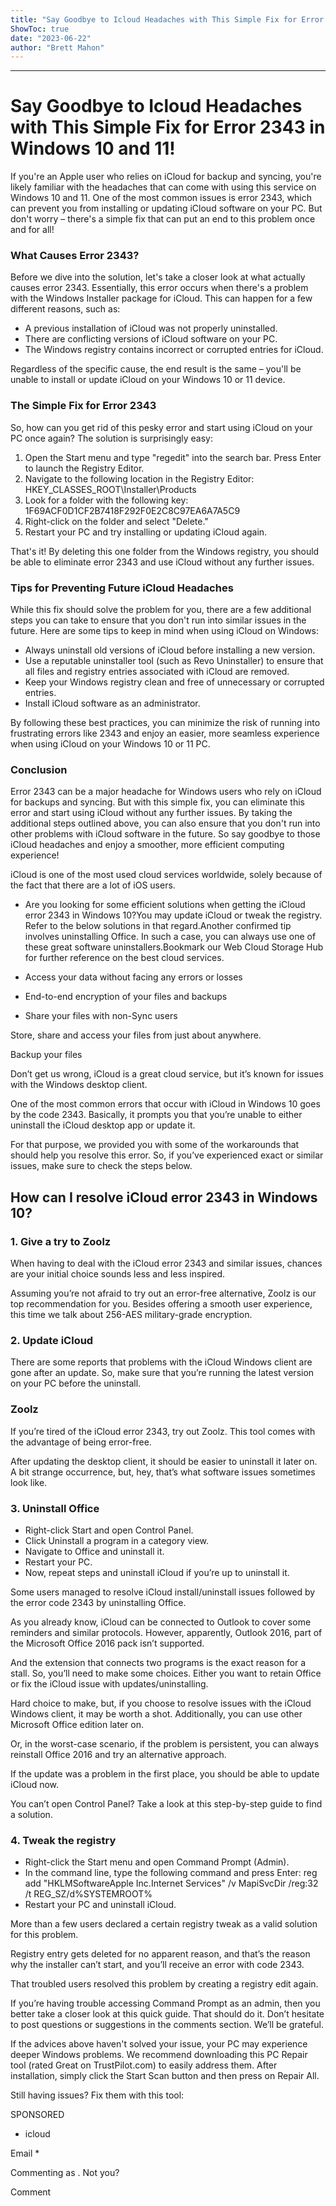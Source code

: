 ```yaml
---
title: "Say Goodbye to Icloud Headaches with This Simple Fix for Error 2343 in Windows 10 and 11!"
ShowToc: true 
date: "2023-06-22"
author: "Brett Mahon"
---
```

*****
# Say Goodbye to Icloud Headaches with This Simple Fix for Error 2343 in Windows 10 and 11!

If you're an Apple user who relies on iCloud for backup and syncing, you're likely familiar with the headaches that can come with using this service on Windows 10 and 11. One of the most common issues is error 2343, which can prevent you from installing or updating iCloud software on your PC. But don't worry – there's a simple fix that can put an end to this problem once and for all!

### What Causes Error 2343?

Before we dive into the solution, let's take a closer look at what actually causes error 2343. Essentially, this error occurs when there's a problem with the Windows Installer package for iCloud. This can happen for a few different reasons, such as:

- A previous installation of iCloud was not properly uninstalled.
- There are conflicting versions of iCloud software on your PC.
- The Windows registry contains incorrect or corrupted entries for iCloud.

Regardless of the specific cause, the end result is the same – you'll be unable to install or update iCloud on your Windows 10 or 11 device.

### The Simple Fix for Error 2343

So, how can you get rid of this pesky error and start using iCloud on your PC once again? The solution is surprisingly easy:

1. Open the Start menu and type "regedit" into the search bar. Press Enter to launch the Registry Editor.
2. Navigate to the following location in the Registry Editor: HKEY_CLASSES_ROOT\Installer\Products
3. Look for a folder with the following key: 1F69ACF0D1CF2B7418F292F0E2C8C97EA6A7A5C9
4. Right-click on the folder and select "Delete."
5. Restart your PC and try installing or updating iCloud again.

That's it! By deleting this one folder from the Windows registry, you should be able to eliminate error 2343 and use iCloud without any further issues.

### Tips for Preventing Future iCloud Headaches

While this fix should solve the problem for you, there are a few additional steps you can take to ensure that you don't run into similar issues in the future. Here are some tips to keep in mind when using iCloud on Windows:

- Always uninstall old versions of iCloud before installing a new version.
- Use a reputable uninstaller tool (such as Revo Uninstaller) to ensure that all files and registry entries associated with iCloud are removed.
- Keep your Windows registry clean and free of unnecessary or corrupted entries.
- Install iCloud software as an administrator.

By following these best practices, you can minimize the risk of running into frustrating errors like 2343 and enjoy an easier, more seamless experience when using iCloud on your Windows 10 or 11 PC.

### Conclusion

Error 2343 can be a major headache for Windows users who rely on iCloud for backups and syncing. But with this simple fix, you can eliminate this error and start using iCloud without any further issues. By taking the additional steps outlined above, you can also ensure that you don't run into other problems with iCloud software in the future. So say goodbye to those iCloud headaches and enjoy a smoother, more efficient computing experience!


iCloud is one of the most used cloud services worldwide, solely because of the fact that there are a lot of iOS users.
 
- Are you looking for some efficient solutions when getting the iCloud error 2343 in Windows 10?You may update iCloud or tweak the registry. Refer to the below solutions in that regard.Another confirmed tip involves uninstalling Office. In such a case, you can always use one of these great software uninstallers.Bookmark our Web Cloud Storage Hub for further reference on the best cloud services.

 

 
- Access your data without facing any errors or losses
 - End-to-end encryption of your files and backups
 - Share your files with non-Sync users

 
Store, share and access your files from just about anywhere.
 
 Backup your files

 
Don’t get us wrong, iCloud is a great cloud service, but it’s known for issues with the Windows desktop client.
 
One of the most common errors that occur with iCloud in Windows 10 goes by the code 2343. Basically, it prompts you that you’re unable to either uninstall the iCloud desktop app or update it.
 
For that purpose, we provided you with some of the workarounds that should help you resolve this error. So, if you’ve experienced exact or similar issues, make sure to check the steps below.
 
## How can I resolve iCloud error 2343 in Windows 10?
 
### 1. Give a try to Zoolz
 

When having to deal with the iCloud error 2343 and similar issues, chances are your initial choice sounds less and less inspired.
 
Assuming you’re not afraid to try out an error-free alternative, Zoolz is our top recommendation for you. Besides offering a smooth user experience, this time we talk about 256-AES military-grade encryption.
 
### 2. Update iCloud
 

There are some reports that problems with the iCloud Windows client are gone after an update. So, make sure that you’re running the latest version on your PC before the uninstall.
 
### Zoolz
 
 If you’re tired of the iCloud error 2343, try out Zoolz. This tool comes with the advantage of being error-free.

 
After updating the desktop client, it should be easier to uninstall it later on. A bit strange occurrence, but, hey, that’s what software issues sometimes look like.
 
### 3. Uninstall Office
 
- Right-click Start and open Control Panel.
 - Click Uninstall a program in a category view.
 - Navigate to Office and uninstall it.
 - Restart your PC.
 - Now, repeat steps and uninstall iCloud if you’re up to uninstall it.

 
Some users managed to resolve iCloud install/uninstall issues followed by the error code 2343 by uninstalling Office.
 
As you already know, iCloud can be connected to Outlook to cover some reminders and similar protocols. However, apparently, Outlook 2016, part of the Microsoft Office 2016 pack isn’t supported.
 
And the extension that connects two programs is the exact reason for a stall. So, you’ll need to make some choices. Either you want to retain Office or fix the iCloud issue with updates/uninstalling.
 
Hard choice to make, but, if you choose to resolve issues with the iCloud Windows client, it may be worth a shot. Additionally, you can use other Microsoft Office edition later on.
 
Or, in the worst-case scenario, if the problem is persistent, you can always reinstall Office 2016 and try an alternative approach.
 
If the update was a problem in the first place, you should be able to update iCloud now.
 
You can’t open Control Panel? Take a look at this step-by-step guide to find a solution.
 
### 4. Tweak the registry
 
- Right-click the Start menu and open Command Prompt (Admin).
 - In the command line, type the following command and press Enter: reg add "HKLMSoftwareApple Inc.Internet Services" /v MapiSvcDir /reg:32 /t REG_SZ/d%SYSTEMROOT%
 - Restart your PC and uninstall iCloud.

 
More than a few users declared a certain registry tweak as a valid solution for this problem.
 
Registry entry gets deleted for no apparent reason, and that’s the reason why the installer can’t start, and you’ll receive an error with code 2343.
 
That troubled users resolved this problem by creating a registry edit again.
 
If you’re having trouble accessing Command Prompt as an admin, then you better take a closer look at this quick guide.
That should do it. Don’t hesitate to post questions or suggestions in the comments section. We’ll be grateful.
 
 
 
If the advices above haven't solved your issue, your PC may experience deeper Windows problems. We recommend downloading this PC Repair tool (rated Great on TrustPilot.com) to easily address them. After installation, simply click the Start Scan button and then press on Repair All.
 
Still having issues? Fix them with this tool:
 
SPONSORED
 
- icloud

 
Email * 
 

Commenting as .
Not you?

 
Comment 






